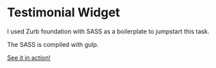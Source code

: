 # Testimonial Widget

I used Zurb foundation with SASS as a boilerplate to jumpstart this task.

The SASS is compiled with gulp.

[See it in action!](http://sarahelarson.com/projects/testimonial-widget)
